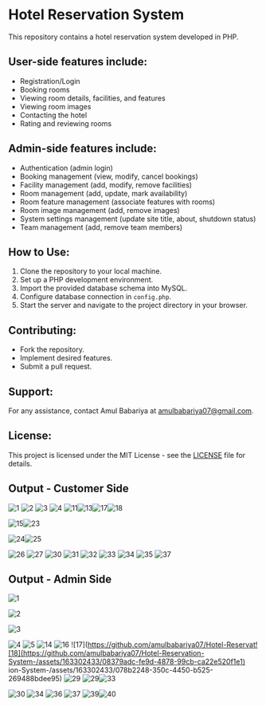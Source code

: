 # Hotel Reservation System

This repository contains a hotel reservation system developed in PHP.

## User-side features include:
- Registration/Login
- Booking rooms
- Viewing room details, facilities, and features
- Viewing room images
- Contacting the hotel
- Rating and reviewing rooms

## Admin-side features include:
- Authentication (admin login)
- Booking management (view, modify, cancel bookings)
- Facility management (add, modify, remove facilities)
- Room management (add, update, mark availability)
- Room feature management (associate features with rooms)
- Room image management (add, remove images)
- System settings management (update site title, about, shutdown status)
- Team management (add, remove team members)

## How to Use:
1. Clone the repository to your local machine.
2. Set up a PHP development environment.
3. Import the provided database schema into MySQL.
4. Configure database connection in `config.php`.
5. Start the server and navigate to the project directory in your browser.

## Contributing:
- Fork the repository.
- Implement desired features.
- Submit a pull request.

## Support:
For any assistance, contact Amul Babariya at [amulbabariya07@gmail.com](mailto:amulbabariya07@gmail.com).

## License:
This project is licensed under the MIT License - see the [LICENSE](LICENSE) file for details.


## Output - Customer Side

![1](https://github.com/amulbabariya07/Hotel-Reservation-System-/assets/163302433/3e55b02e-b429-4f42-b9df-b2af5ab8236b)
![2](https://github.com/amulbabariya07/Hotel-Reservation-System-/assets/163302433/9af82393-e63f-423c-a461-c4d5237378d2)
![3](https://github.com/amulbabariya07/Hotel-Reservation-System-/assets/163302433/94bade1f-72dd-44d1-865e-884c3a9aa631)
![4](https://github.com/amulbabariya07/Hotel-Reservation-System-/assets/163302433/7ef65834-7e68-40e4-ac93-fdae3f0a824e)
![11](https://github.com/amulbabariya07/Hotel-Reservation-System-/assets/163302433/91a008b7-5e40-4dd6-86c5-125e703f7ef0)![13](https://github.com/amulbabariya07/Hotel-Reservation-System-/assets/163302433/8afb4566-c19f-4497-8c7d-cbd1bd09e15b)![17](https://github.com/amulbabariya07/Hotel-Reservation-System-/assets/163302433/74a0d964-2032-4c0d-8451-8ee70a231cf0)![18](https://github.com/amulbabariya07/Hotel-Reservation-System-/assets/163302433/cc1efde3-c04e-4f9a-8e53-0144a0ae1556)



![15](https://github.com/amulbabariya07/Hotel-Reservation-System-/assets/163302433/e41a58ab-54e1-4a54-90af-76be7f4a0782)![23](https://github.com/amulbabariya07/Hotel-Reservation-System-/assets/163302433/6114e10b-c5d5-458a-af18-013e8ec5d14b)

![24](https://github.com/amulbabariya07/Hotel-Reservation-System-/assets/163302433/8aa22793-60a2-4deb-a381-9e06375bb26d)![25](https://github.com/amulbabariya07/Hotel-Reservation-System-/assets/163302433/6337ace6-b1ca-4b08-a540-5f1443975a5b)

![26](https://github.com/amulbabariya07/Hotel-Reservation-System-/assets/163302433/bd9a1a05-bad3-4941-8607-fcc015be4778)
![27](https://github.com/amulbabariya07/Hotel-Reservation-System-/assets/163302433/07bfb2d7-555d-4111-a66b-4478436d7a1e)
![30](https://github.com/amulbabariya07/Hotel-Reservation-System-/assets/163302433/d93ef090-7f69-4386-97d9-ad8845adb157)
![31](https://github.com/amulbabariya07/Hotel-Reservation-System-/assets/163302433/1d065ba9-aa38-42d9-878f-385161fa606d)
![32](https://github.com/amulbabariya07/Hotel-Reservation-System-/assets/163302433/e1712d87-462b-40e8-b62c-813984308f3f)
![33](https://github.com/amulbabariya07/Hotel-Reservation-System-/assets/163302433/08546706-c05b-460c-94de-6b73ab761ad2)
![34](https://github.com/amulbabariya07/Hotel-Reservation-System-/assets/163302433/8a986786-bd1a-4876-b667-33f7f6fadc13)
![35](https://github.com/amulbabariya07/Hotel-Reservation-System-/assets/163302433/d432eadf-b94d-408e-acdd-34e18dcc71d9)
![37](https://github.com/amulbabariya07/Hotel-Reservation-System-/assets/163302433/0a16a714-b6bc-4512-a8b2-103f51f87a4e)

## Output - Admin Side
![1](https://github.com/amulbabariya07/Hotel-Reservation-System-/assets/163302433/73d41e92-b54d-42d8-a82d-dcd6880aaeca)

![2](https://github.com/amulbabariya07/Hotel-Reservation-System-/assets/163302433/831fa73d-3ae1-471b-b3b4-5fd2e6e9a472)

![3](https://github.com/amulbabariya07/Hotel-Reservation-System-/assets/163302433/22ebd3af-7fdf-47c7-9e6f-de8588162a00)

![4](https://github.com/amulbabariya07/Hotel-Reservation-System-/assets/163302433/087b18e1-fe3d-412d-8c7f-bd7b27eec72f)
![5](https://github.com/amulbabariya07/Hotel-Reservation-System-/assets/163302433/74552e58-ab74-40dd-810d-f6c0cc2aa092)
![14](https://github.com/amulbabariya07/Hotel-Reservation-System-/assets/163302433/ae1584a1-b31e-4c39-a4df-6c8b9ea64d22)
![16](https://github.com/amulbabariya07/Hotel-Reservation-System-/assets/163302433/ca26c7b4-650c-45d7-8cbe-61c861e4376f)
![17](https://github.com/amulbabariya07/Hotel-Reservat![18](https://github.com/amulbabariya07/Hotel-Reservation-System-/assets/163302433/08379adc-fe9d-4878-99cb-ca22e520f1e1)
ion-System-/assets/163302433/078b2248-350c-4450-b525-269488bdee95)
![29](https://github.com/amulbabariya07/Hotel-Reservation-System-/assets/163302433/0ad3f8b8-9fb9-4ed1-a66a-7c7c48333665)
![29](https://github.com/amulbabariya07/Hotel-Reservation-System-/assets/163302433/c2f9d78c-da43-4595-9c76-54466b98f87c)![33](https://github.com/amulbabariya07/Hotel-Reservation-System-/assets/163302433/1049b98b-4280-4299-81cc-dbba92d9858b)

![30](https://github.com/amulbabariya07/Hotel-Reservation-System-/assets/163302433/7caf9c67-90fe-4a19-862f-f41bc45521ef)
![34](https://github.com/amulbabariya07/Hotel-Reservation-System-/assets/163302433/89c5219f-40a1-4b5e-81bc-10e29c18c564)
![36](https://github.com/amulbabariya07/Hotel-Reservation-System-/assets/163302433/7a831f8a-64e6-444e-8676-d887f2e92840)
![37](https://github.com/amulbabariya07/Hotel-Reservation-System-/assets/163302433/6830a6d3-3234-4e2e-bc3d-820727b92a23)
![39](https://github.com/amulbabariya07/Hotel-Reservation-System-/assets/163302433/f8cb0af0-37a3-446f-bbbe-e29d5f2b271e)![40](https://github.com/amulbabariya07/Hotel-Reservation-System-/assets/163302433/6ab7fa42-aa2c-4ea2-b226-c5328bd3fcbf)

